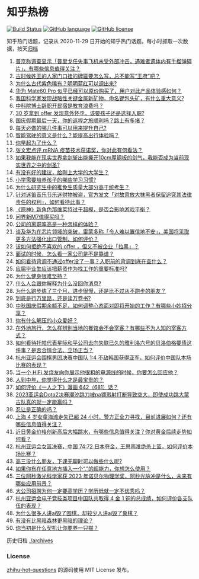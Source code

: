 # 知乎热榜
[![Build Status](https://github.com/ToWeLong/zhihu-hot-questions/workflows/CI/badge.svg)](https://github.com/ToWeLong/zhihu-hot-questions/actions)
[![GitHub language](https://img.shields.io/badge/language-golang-orange.svg)](https://golang.org/)
[![GitHub license](https://img.shields.io/github/license/ToWeLong/zhihu-hot-questions)](https://github.com/ToWeLong/zhihu-hot-questions/blob/main/LICENSE)

知乎热门话题，记录从 2020-11-29 日开始的知乎热门话题。每小时抓取一次数据，按天[归档](./archives)

<!-- BEGIN -->

1. [普京称调查显示「普里戈任失事飞机未受外部冲击，遇难者遗体内有手榴弹碎片」，有哪些信息值得关注？](https://www.zhihu.com/question/624854805)
1. [古时候姓王的人家门口挂的牌匾要怎么写，总不能写“王府”吧？](https://www.zhihu.com/question/623010314)
1. [为什么古代紫色稀有？明明蓝红可以调出来?](https://www.zhihu.com/question/624732945)
1. [华为 Mate60 Pro 似乎已经可以原价购买了，用户对此产品体验感如何？](https://www.zhihu.com/question/624680693)
1. [我国科学家发现战略性关键金属新矿物，命名铌包头矿，有什么重大意义?](https://www.zhihu.com/question/624798129)
1. [中科院博士辞职开民宿是教育浪费吗？](https://www.zhihu.com/question/624773879)
1. [30 岁拿到 offer 发现意外怀孕，该要孩子还是选择入职?](https://www.zhihu.com/question/622558872)
1. [国庆假期最后一天，你的返程之旅顺利吗？路上有多堵？](https://www.zhihu.com/question/624848202)
1. [每天必做的哪几件事可以用来提升自己?](https://www.zhihu.com/question/382039776)
1. [智能驾驶的意义是什么？能提高出行体验吗？](https://www.zhihu.com/question/601651776)
1. [你早起为了什么？](https://www.zhihu.com/question/618912249)
1. [张文宏点评 mRNA 疫苗技术获诺奖，你对此有何看法？](https://www.zhihu.com/question/624785711)
1. [如果我能在现实世界拿剑斩出能撕开10cm厚钢板的剑气，我能否成为当前现实世界之中的剑圣?](https://www.zhihu.com/question/555600804)
1. [有没有好的建议，给刚上大学的大学生？](https://www.zhihu.com/question/617949411)
1. [小学需要培养孩子的哪些学习习惯?](https://www.zhihu.com/question/604716287)
1. [为什么研究生中的推免生质量大部分高于统考生？](https://www.zhihu.com/question/361806696)
1. [针对迷笛音乐节乐迷财物被盗，官方发文「对故意放大抹黑者保留追究其法律责任的权利」，如何看待此事？](https://www.zhihu.com/question/624775432)
1. [《原神》新角色那维莱特过于超模，是否会影响游戏平衡？](https://www.zhihu.com/question/624794199)
1. [问界新M7值得买吗？](https://www.zhihu.com/question/621973614)
1. [公司的离职率高是一种怎样的体验？](https://www.zhihu.com/question/622550106)
1. [谈及华为在芯片领域的突破，雷蒙多称「令人难以置信地不安」，美国将采取更多方法强化出口管制，如何评价？](https://www.zhihu.com/question/624796612)
1. [该如何拒绝不喜欢的 offer ，但又不被企业「拉黑」？](https://www.zhihu.com/question/622558875)
1. [面试的时候，怎么看一家公司是不是靠谱？](https://www.zhihu.com/question/622555786)
1. [如何看待背调不通过offer没了一事？入职前的背调到底在查什么？](https://www.zhihu.com/question/599206281)
1. [应届毕业生应该把薪资作为找工作的重要标准吗?](https://www.zhihu.com/question/584060531)
1. [为什么健身很难坚持？](https://www.zhihu.com/question/623973794)
1. [什么人会跟你解释为什么没回你消息?](https://www.zhihu.com/question/624805777)
1. [为什么跑步练了三个月，进步很慢，还是比不过从不跑步的朋友？](https://www.zhihu.com/question/624004365)
1. [到底是行万里路，还是读万卷书?](https://www.zhihu.com/question/623436209)
1. [中秋国庆假期余额不足，如何调整心态面对即将开始的工作？有哪些小妙招分享？](https://www.zhihu.com/question/624848256)
1. [你有什么解压的小众爱好？](https://www.zhihu.com/question/618709255)
1. [在外地旅行，怎么样辨别当地的餐馆会不会宰客？有哪些不为人知的宰客方式？](https://www.zhihu.com/question/623824614)
1. [如何看待托帕代表星际和平公司去向失联已久的雅利洛六号的贝洛伯格要债这件事？是否合情合法、立场正当？](https://www.zhihu.com/question/624738565)
1. [杭州亚运会围棋男团决赛中国队 1:4 不敌韩国获得亚军，如何评价中国队本场比赛的表现？](https://www.zhihu.com/question/624627264)
1. [当一个 HiFi 发烧友向你展示他很粗的电源线的时候，你要怎么回应他？](https://www.zhihu.com/question/469066241)
1. [人到中年，你觉得什么才是最宝贵的？](https://www.zhihu.com/question/609203007)
1. [如何评价《一人之下》漫画 642（681）话？](https://www.zhihu.com/question/624824363)
1. [2023亚运会Dota2决赛潮汐跳刀被pa镖溅射打断导致空大，即使成功跳大蒙古队真的就一定能赢吗？](https://www.zhihu.com/question/624735903)
1. [忍让是正确的吗？](https://www.zhihu.com/question/528758518)
1. [上海 4 岁女童海滩走失已超 24 小时，警方正全力寻找，目前进展如何？还有哪些信息值得关注？](https://www.zhihu.com/question/624858707)
1. [近日黄金价格创新高后大幅跳水，有哪些信息值得关注？你对黄金后续走势如何看？](https://www.zhihu.com/question/624867208)
1. [杭州亚运会女篮决赛，中国 74:72 日本夺金，王思雨准绝杀上篮，如何评价本场比赛？](https://www.zhihu.com/question/624807345)
1. [高三没什么朋友，下课无聊时可以做些什么呢?](https://www.zhihu.com/question/623473870)
1. [如果你有在任意地方插入一个“.”的超能力，你想怎么使用？](https://www.zhihu.com/question/624451022)
1. [三位阿秒激光科学家获 2023 年诺贝尔物理学奖，阿秒光脉冲是什么，未来有哪些应用前景？](https://www.zhihu.com/question/624627831)
1. [大公司招聘为何一定要高学历？学历低就一定不优秀吗？](https://www.zhihu.com/question/622878484)
1. [杭州亚运会电子竞技类项目中国队共取得 4 金 1 铜的总成绩，如何评价各支队伍的表现？](https://www.zhihu.com/question/624564672)
1. [为什么很多人讲ai毁了围棋，却较少人讲ai毁了象棋？](https://www.zhihu.com/question/624469957)
1. [有没有比黑暗森林更黑暗的理论？](https://www.zhihu.com/question/418127358)
1. [你当初是什么契机让你要养一只猫？](https://www.zhihu.com/question/358328270)

<!-- END -->

历史归档 [./archives](./archives)


### License
[zhihu-hot-questions](https://github.com/towelong/zhihu-hot-questions) 的源码使用 MIT License 发布。
